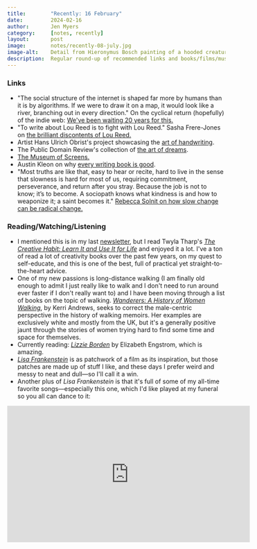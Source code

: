 ```yaml
---
title:        "Recently: 16 February"
date:         2024-02-16
author:       Jen Myers
category:     [notes, recently]
layout:       post
image:        notes/recently-08-july.jpg
image-alt:    Detail from Hieronymus Bosch painting of a hooded creature with a long snout and a jagged cloak holding a book in its thin, scaled hands
description:  Regular round-up of recommended links and books/films/music
---
```


### Links

- "The social structure of the internet is shaped far more by humans than it is by algorithms. If we were to draw it on a map, it would look like a river, branching out in every direction." On the cyclical return (hopefully) of the indie web: [We've been waiting 20 years for this.](https://thehistoryoftheweb.com/weve-been-waiting-20-years-for-this/)
- "To write about Lou Reed is to fight with Lou Reed." Sasha Frere-Jones on [the brilliant discontents of Lou Reed.](https://www.thenation.com/article/culture/will-hermes-lou-reed-new-york/)
- Artist Hans Ulrich Obrist's project showcasing the [art of handwriting](https://www.artsy.net/article/artsy-editorial-hans-ulrich-obrist-save-art-handwriting).
- The Public Domain Review's collection of [the art of dreams](https://publicdomainreview.org/collection/the-art-of-dreams/).
- [The Museum of Screens.](http://museumofscreens.com/)
- Austin Kleon on why [every writing book is good](https://austinkleon.substack.com/p/every-writing-book-is-good).
- "Most truths are like that, easy to hear or recite, hard to live in the sense that slowness is hard for most of us, requiring commitment, perseverance, and return after you stray. Because the job is not to know; it’s to become. A sociopath knows what kindness is and how to weaponize it; a saint becomes it." [Rebecca Solnit on how slow change can be radical change.](https://lithub.com/rebecca-solnit-slow-change-can-be-radical-change/)

### Reading/Watching/Listening

- I mentioned this is in my last [newsletter](https://newsletter.jenmyers.net/a-list-of-things-for-january-2024/), but I read Twyla Tharp's [_The Creative Habit: Learn It and Use It for Life_](https://app.thestorygraph.com/books/87d1fa33-0c95-4b68-b65a-08e7c9920b8d) and enjoyed it a lot. I've a ton of read a lot of creativity books over the past few years, on my quest to self-educate, and this is one of the best, full of practical yet straight-to-the-heart advice.
- One of my new passions is long-distance walking (I am finally old enough to admit I just really like to walk and I don't need to run around ever faster if I don't really want to) and I have been moving through a list of books on the topic of walking. [_Wanderers: A History of Women Walking_](https://app.thestorygraph.com/books/19495526-c825-4e5b-b1b8-ea716a54e175), by Kerri Andrews, seeks to correct the male-centric perspective in the history of walking memoirs. Her examples are exclusively white and mostly from the UK, but it's a generally positive jaunt through the stories of women trying hard to find some time and space for themselves.
- Currently reading: [_Lizzie Borden_](https://app.thestorygraph.com/books/924e18c7-01aa-48f4-8404-b5ee5f41a4d7) by Elizabeth Engstrom, which is amazing.
- [_Lisa Frankenstein_](https://letterboxd.com/film/lisa-frankenstein/) is as patchwork of a film as its inspiration, but those patches are made up of stuff I like, and these days I prefer weird and messy to neat and dull—so I'll call it a win.
- Another plus of _Lisa Frankenstein_ is that it's full of some of my all-time favorite songs—especially this one, which I'd like played at my funeral so you all can dance to it:

<div class="youtube-video-container">
	<iframe width="560" height="315" src="https://www.youtube.com/embed/EadKQ7yDXFU?si=G6YyvqgwfLNjo_fM" title="YouTube video player" frameborder="0" allow="accelerometer; autoplay; clipboard-write; encrypted-media; gyroscope; picture-in-picture; web-share" allowfullscreen></iframe>
</div>